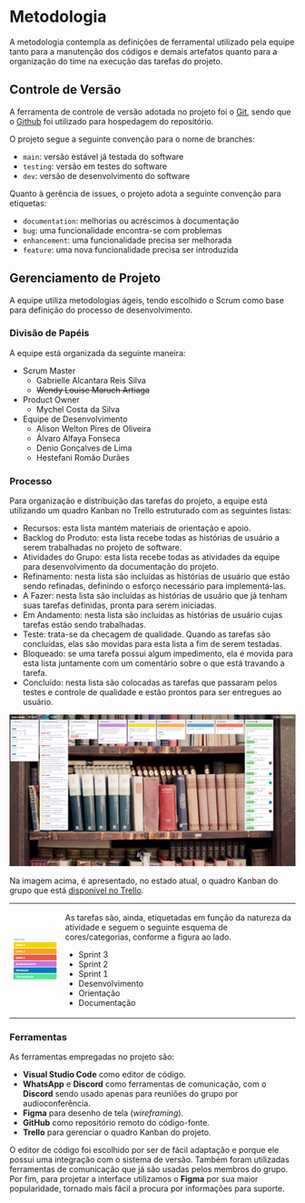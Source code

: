 
# Metodologia

A metodologia contempla as definições de ferramental utilizado pela equipe tanto para a manutenção dos códigos e demais artefatos quanto para a organização do time na execução das tarefas do projeto.

## Controle de Versão

A ferramenta de controle de versão adotada no projeto foi o
[Git](https://git-scm.com/), sendo que o [Github](https://github.com)
foi utilizado para hospedagem do repositório.

O projeto segue a seguinte convenção para o nome de branches:

- `main`: versão estável já testada do software
- `testing`: versão em testes do software
- `dev`: versão de desenvolvimento do software

Quanto à gerência de issues, o projeto adota a seguinte convenção para
etiquetas:

- `documentation`: melhorias ou acréscimos à documentação
- `bug`: uma funcionalidade encontra-se com problemas
- `enhancement`: uma funcionalidade precisa ser melhorada
- `feature`: uma nova funcionalidade precisa ser introduzida

## Gerenciamento de Projeto

A equipe utiliza metodologias ágeis, tendo escolhido o Scrum como base para definição do processo de desenvolvimento.

### Divisão de Papéis

A equipe está organizada da seguinte maneira:
* Scrum Master
  * Gabrielle Alcantara Reis Silva
  * <s>Wendy Louise Maruch Artiaga</s>
* Product Owner
  * Mychel Costa da Silva
* Equipe de Desenvolvimento
  * Alison Welton Pires de Oliveira
  * Álvaro Alfaya Fonseca
  * Denio Gonçalves de Lima
  * Hestefani Romão Durães

### Processo

Para organização e distribuição das tarefas do projeto, a equipe está utilizando um quadro Kanban no Trello estruturado com as seguintes listas:
* Recursos: esta lista mantém materiais de orientação e apoio.
* Backlog do Produto: esta lista recebe todas as histórias de usuário a serem trabalhadas no projeto de software.
* Atividades do Grupo: esta lista recebe todas as atividades da equipe para desenvolvimento da documentação do projeto.
* Refinamento: nesta lista são incluídas as histórias de usuário que estão sendo refinadas, definindo o esforço necessário para implementá-las.
* A Fazer: nesta lista são incluídas as histórias de usuário que já tenham suas tarefas definidas, pronta para serem iniciadas.
* Em Andamento: nesta lista são incluídas as histórias de usuário cujas tarefas estão sendo trabalhadas.
* Teste: trata-se da checagem de qualidade. Quando as tarefas são concluídas, elas são movidas para esta lista a fim de serem testadas.
* Bloqueado: se uma tarefa possui algum impedimento, ela é movida para esta lista juntamente com um comentário sobre o que está travando a tarefa.
* Concluído: nesta lista são colocadas as tarefas que passaram pelos testes e controle de qualidade e estão prontos para ser entregues ao usuário. 

<div style="text-align: center">
    <img src="img/kanban.png" alt="quadro Kanban" width="900"/>
</div>

Na imagem acima, é apresentado, no estado atual, o quadro Kanban do grupo que está [disponível no Trello](https://trello.com/b/I0lbAQcR/radar-literário).

<table>
    <tr>
        <td>
            <img src="img/etiquetas.png" alt="Etiquetas" width="250"/>
        </td>
        <td>
            <p>
                As tarefas são, ainda, etiquetadas em função da natureza da atividade e seguem o seguinte esquema de cores/categorias, conforme a figura ao lado.
                <ul>
                    <li>Sprint 3</li>
                    <li>Sprint 2</li>
                    <li>Sprint 1</li>
                    <li>Desenvolvimento</li>
                    <li>Orientação</li>
                    <li>Documentação</li>
                </ul>
            </p> 
        </td>
    </tr>
</table>


### Ferramentas

As ferramentas empregadas no projeto são:

- **Visual Studio Code** como editor de código.
- **WhatsApp** e **Discord** como ferramentas de comunicação, com o **Discord** sendo usado apenas para reuniões do grupo por audioconferência.
- **Figma** para desenho de tela (_wireframing_).
- **GitHub** como repositório remoto do código-fonte.
- **Trello** para gerenciar o quadro Kanban do projeto.

O editor de código foi escolhido por ser de fácil adaptação e porque ele possui uma integração com o sistema de versão. Também foram utilizadas ferramentas de comunicação que já são usadas pelos membros do grupo. Por fim, para projetar a interface utilizamos o **Figma** por sua maior popularidade, tornado mais fácil a procura por informações para suporte.
